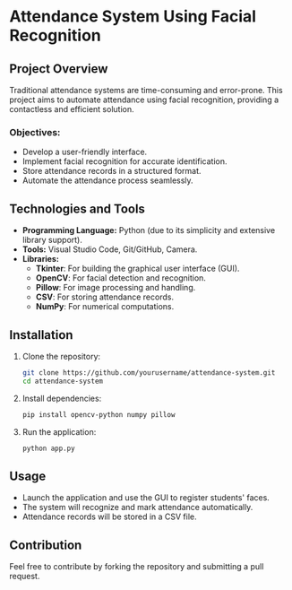 # Attendance System Using Facial Recognition

## Project Overview
Traditional attendance systems are time-consuming and error-prone. This project aims to automate attendance using facial recognition, providing a contactless and efficient solution.

### Objectives:
- Develop a user-friendly interface.
- Implement facial recognition for accurate identification.
- Store attendance records in a structured format.
- Automate the attendance process seamlessly.

## Technologies and Tools
- **Programming Language:** Python (due to its simplicity and extensive library support).
- **Tools:** Visual Studio Code, Git/GitHub, Camera.
- **Libraries:**
  - **Tkinter**: For building the graphical user interface (GUI).
  - **OpenCV**: For facial detection and recognition.
  - **Pillow**: For image processing and handling.
  - **CSV**: For storing attendance records.
  - **NumPy**: For numerical computations.

## Installation
1. Clone the repository:
   ```sh
   git clone https://github.com/yourusername/attendance-system.git
   cd attendance-system
   ```
2. Install dependencies:
   ```sh
   pip install opencv-python numpy pillow
   ```
3. Run the application:
   ```sh
   python app.py
   ```

## Usage
- Launch the application and use the GUI to register students' faces.
- The system will recognize and mark attendance automatically.
- Attendance records will be stored in a CSV file.

## Contribution
Feel free to contribute by forking the repository and submitting a pull request.

